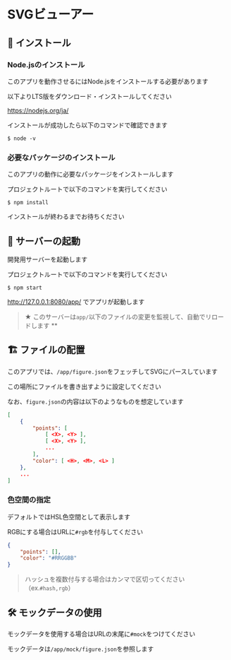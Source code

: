 # SVGビューアー

## 🔰 インストール

### Node.jsのインストール

このアプリを動作させるにはNode.jsをインストールする必要があります

以下よりLTS版をダウンロード・インストールしてください

https://nodejs.org/ja/

インストールが成功したら以下のコマンドで確認できます

```
$ node -v
```

### 必要なパッケージのインストール

このアプリの動作に必要なパッケージをインストールします

プロジェクトルートで以下のコマンドを実行してください

```
$ npm install
```

インストールが終わるまでお待ちください

## 🚀 サーバーの起動

開発用サーバーを起動します

プロジェクトルートで以下のコマンドを実行してください

```
$ npm start
```

http://127.0.0.1:8080/app/ でアプリが起動します

> ★ このサーバーは`app/`以下のファイルの変更を監視して、自動でリロードします **

## 🏗 ファイルの配置

このアプリでは、`/app/figure.json`をフェッチしてSVGにパースしています

この場所にファイルを書き出すように設定してください

なお、`figure.json`の内容は以下のようなものを想定しています

```json
[
    {
        "points": [
            [ <X>, <Y> ],
            [ <X>, <Y> ],
            ...
        ],
        "color": [ <H>, <M>, <L> ]
    },
    ...
]
```

### 色空間の指定

デフォルトではHSL色空間として表示します

RGBにする場合はURLに`#rgb`を付与してください

```json
{
    "points": [],
    "color": "#RRGGBB"
}
```

> ハッシュを複数付与する場合はカンマで区切ってください（ex.`#hash,rgb`）

## 🛠 モックデータの使用

モックデータを使用する場合はURLの末尾に`#mock`をつけてください

モックデータは`/app/mock/figure.json`を参照します